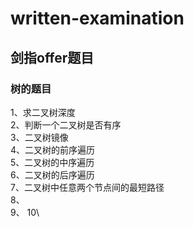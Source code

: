 # written-examination
## 剑指offer题目
### 树的题目
1、求二叉树深度  
2、判断一个二叉树是否有序  
3、二叉树镜像  
4、二叉树的前序遍历  
5、二叉树的中序遍历  
6、二叉树的后序遍历  
7、二叉树中任意两个节点间的最短路径  
8、  
9、
10\
